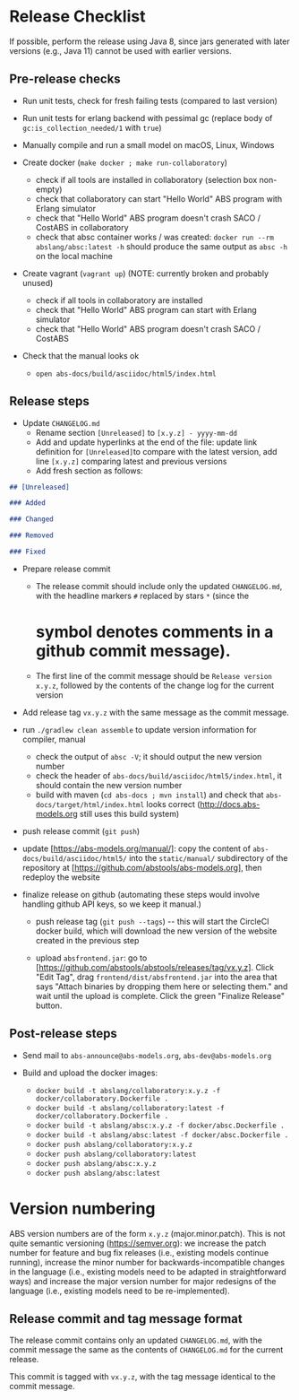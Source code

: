 # Release Checklist

If possible, perform the release using Java 8, since jars generated with later
versions (e.g., Java 11) cannot be used with earlier versions.

## Pre-release checks

- Run unit tests, check for fresh failing tests (compared to last
  version)

- Run unit tests for erlang backend with pessimal gc (replace body of `gc:is_collection_needed/1` with `true`)

- Manually compile and run a small model on macOS, Linux, Windows

- Create docker (`make docker ; make run-collaboratory`)
  - check if all tools are installed in collaboratory (selection box non-empty)
  - check that collaboratory can start "Hello World" ABS program with Erlang simulator
  - check that "Hello World" ABS program doesn't crash SACO / CostABS in collaboratory
  - check that absc container works / was created: `docker run --rm abslang/absc:latest -h` should produce the same output as `absc -h` on the local machine

- Create vagrant (`vagrant up`) (NOTE: currently broken and probably unused)
  - check if all tools in collaboratory are installed
  - check that "Hello World" ABS program can start with Erlang simulator
  - check that "Hello World" ABS program doesn't crash SACO / CostABS

- Check that the manual looks ok

  - `open abs-docs/build/asciidoc/html5/index.html`

## Release steps

- Update `CHANGELOG.md`
  - Rename section `[Unreleased]` to `[x.y.z] - yyyy-mm-dd`
  - Add and update hyperlinks at the end of the file: update link
    definition for `[Unreleased]`to compare with the latest version,
    add line `[x.y.z]` comparing latest and previous versions
  - Add fresh section as follows:

```md
## [Unreleased]

### Added

### Changed

### Removed

### Fixed

```

- Prepare release commit

  - The release commit should include only the updated `CHANGELOG.md`,
    with the headline markers `#` replaced by stars `*` (since the
    # symbol denotes comments in a github commit message).

  - The first line of the commit message should be `Release version
   x.y.z`, followed by the contents of the change log for the current version

- Add release tag `vx.y.z` with the same message as the commit message.

- run `./gradlew clean assemble` to update version information for compiler,
  manual
  
  - check the output of `absc -V`; it should output the new version number
  - check the header of `abs-docs/build/asciidoc/html5/index.html`, it should
    contain the new version number
  - build with maven (`cd abs-docs ; mvn install`) and check that
    `abs-docs/target/html/index.html` looks correct
    (http://docs.abs-models.org still uses this build system)

- push release commit (`git push`)

- update [https://abs-models.org/manual/]: copy the content of
    `abs-docs/build/asciidoc/html5/` into the `static/manual/` subdirectory of
    the repository at [https://github.com/abstools/abs-models.org], then
    redeploy the website

- finalize release on github (automating these steps would involve handling
  github API keys, so we keep it manual.)

  - push release tag (`git push --tags`) -- this will start the CircleCI
    docker build, which will download the new version of the website created
    in the previous step

  - upload `absfrontend.jar`: go to
    [https://github.com/abstools/abstools/releases/tag/vx.y.z].  Click "Edit
    Tag", drag `frontend/dist/absfrontend.jar` into the area that says "Attach
    binaries by dropping them here or selecting them." and wait until the
    upload is complete.  Click the green "Finalize Release" button.

## Post-release steps

- Send mail to `abs-announce@abs-models.org`, `abs-dev@abs-models.org`

- Build and upload the docker images:
  - `docker build -t abslang/collaboratory:x.y.z -f docker/collaboratory.Dockerfile .`
  - `docker build -t abslang/collaboratory:latest -f docker/collaboratory.Dockerfile .`
  - `docker build -t abslang/absc:x.y.z -f docker/absc.Dockerfile .`
  - `docker build -t abslang/absc:latest -f docker/absc.Dockerfile .`
  - `docker push abslang/collaboratory:x.y.z`
  - `docker push abslang/collaboratory:latest`
  - `docker push abslang/absc:x.y.z`
  - `docker push abslang/absc:latest`

# Version numbering

ABS version numbers are of the form `x.y.z` (major.minor.patch).  This
is not quite semantic versioning (https://semver.org): we increase the
patch number for feature and bug fix releases (i.e., existing models
continue running), increase the minor number for
backwards-incompatible changes in the language (i.e., existing models
need to be adapted in straightforward ways) and increase the major
version number for major redesigns of the language (i.e., existing
models need to be re-implemented).

## Release commit and tag message format

The release commit contains only an updated `CHANGELOG.md`, with the commit message the same as the contents of `CHANGELOG.md` for the current release.

This commit is tagged with `vx.y.z`, with the tag message
identical to the commit message.
